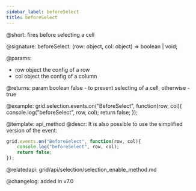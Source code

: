 ```yaml
---
sidebar_label: beforeSelect
title: beforeSelect
---          
```


@short: fires before selecting a cell

@signature: beforeSelect: (row: object, col: object) => boolean | void;

@params:

- row		object		the config of a row
- col       object      the config of a column

@returns:
param   boolean     false - to prevent selecting of a cell, otherwise - true



@example:
grid.selection.events.on("BeforeSelect", function(row, col){
    console.log("beforeSelect", row, col); 
    return false;
});


@template: api_method
@descr:
It is also possible to use the simplified version of the event:

~~~js
grid.events.on("BeforeSelect", function(row, col){
    console.log("beforeSelect", row, col); 
    return false;
});
~~~

@relatedapi: 
grid/api/selection/selection_enable_method.md

@changelog:
added in v7.0

